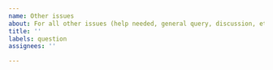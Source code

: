 ```yaml
---
name: Other issues
about: For all other issues (help needed, general query, discussion, etc).
title: ''
labels: question
assignees: ''

---
```

